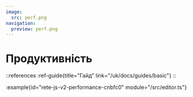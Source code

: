 ```yaml
---
image:
  src: perf.png
navigation:
  preview: perf.png
---
```


# Продуктивність

::references
:ref-guide{title="Гайд" link="/uk/docs/guides/basic"}
::

:example{id="rete-js-v2-performance-cnbfc0" module="/src/editor.ts"}
